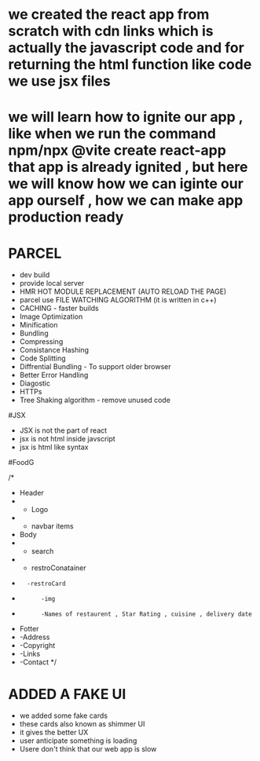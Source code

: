 # we  created the react app from scratch with cdn links which is actually the javascript code and for returning the html function like code we use jsx files
# we will learn how to ignite our app , like when we run the command npm/npx @vite create react-app that app is already ignited , but here we will know how we can iginte our app ourself , how we can make app production ready

# PARCEL
- dev build
- provide local server
- HMR  HOT MODULE REPLACEMENT (AUTO RELOAD THE PAGE)
- parcel use FILE WATCHING ALGORITHM (it is written in c++)
- CACHING - faster builds
- Image Optimization
- Minification
- Bundling
- Compressing
- Consistance Hashing
- Code Splitting
- Diffrential Bundling - To support older browser
- Better Error Handling
- Diagostic
- HTTPs
- Tree Shaking algorithm - remove unused code


#JSX
- JSX is not the part of react
- jsx is not html inside javscript
- jsx is html like syntax

#FoodG



/*
* Header
*   - Logo
*   - navbar items
* Body
*   - search
*   - restroConatainer
*       -restroCard
*           -img
*           -Names of restaurent , Star Rating , cuisine , delivery date
* Fotter
*   -Address
*   -Copyright
*   -Links
*   -Contact
    */

# ADDED A FAKE UI 
- we added some fake cards
- these cards also known as shimmer UI
- it gives the better UX  
- user anticipate something is loading 
- Usere don't think that our web app is slow